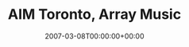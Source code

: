 ---
templateKey: event
guid: 0893e10b-6eab-11ea-99c5-002590d1d1b0
date: 2007-03-08T00:00:00+00:00
eventTime: 'none'
title: AIM Toronto, Array Music
artist: AIM Toronto
city: Toronto
venue: Array Music
group: Tim Shia
guests: various
---